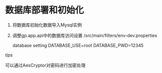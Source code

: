 # 数据库部署和初始化

1. 将数据库初始化数据导入Mysql实例

2. 调整gp.app.api中的数据库访问设置 /src/main/filters/env-dev.properties

    
    database setting
    DATABASE_USE=root
    DATABASE_PWD=12345

*tips*

可以通过AesCryptor对密码进行加密处理